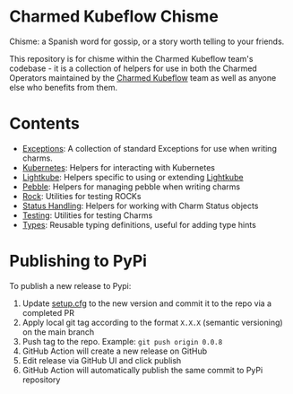 # Charmed Kubeflow Chisme

Chisme: a Spanish word for gossip, or a story worth telling to your friends.  

This repository is for chisme within the Charmed Kubeflow team's codebase - it is a collection of helpers for use in 
both the Charmed Operators maintained by the [Charmed Kubeflow](ckf) team as well as anyone else who benefits from them.

# Contents

* [Exceptions](./src/charmed_kubeflow_chisme/exceptions/README.md): A collection of standard Exceptions for use when writing charms.
* [Kubernetes](./src/charmed_kubeflow_chisme/kubernetes/README.md): Helpers for interacting with Kubernetes
* [Lightkube](./src/charmed_kubeflow_chisme/lightkube/README.md): Helpers specific to using or extending [Lightkube](lightkube-rtd)
* [Pebble](./src/charmed_kubeflow_chisme/pebble/README.md): Helpers for managing pebble when writing charms
* [Rock](./src/charmed_kubeflow_chisme/README.md): Utilities for testing ROCKs
* [Status Handling](./src/charmed_kubeflow_chisme/status_handling/README.md): Helpers for working with Charm Status objects
* [Testing](./src/charmed_kubeflow_chisme/testing/README.md): Utilities for testing Charms
* [Types](./src/charmed_kubeflow_chisme/types/README.md): Reusable typing definitions, useful for adding type hints

[ckf]: https://charmed-kubeflow.io/
[lightkube-rtd]: https://lightkube.readthedocs.io/en/latest/

# Publishing to PyPi

To publish a new release to Pypi:
1. Update [setup.cfg](https://github.com/canonical/charmed-kubeflow-chisme/blob/main/setup.cfg#L3) to the new version 
   and commit it to the repo via a completed PR
2. Apply local git tag according to the format `X.X.X` (semantic versioning) on the main branch
3. Push tag to the repo. Example: `git push origin 0.0.8`
4. GitHub Action will create a new release on GitHub
5. Edit release via GitHub UI and click publish
6. GitHub Action will automatically publish the same commit to PyPi repository 
